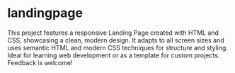 # landingpage
This project features a responsive Landing Page created with HTML and CSS, showcasing a clean, modern design. It adapts to all screen sizes and uses semantic HTML and modern CSS techniques for structure and styling. Ideal for learning web development or as a template for custom projects. Feedback is welcome!
